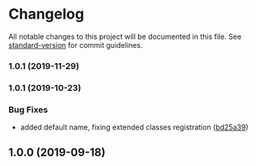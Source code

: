 # Changelog

All notable changes to this project will be documented in this file. See [standard-version](https://github.com/conventional-changelog/standard-version) for commit guidelines.

### 1.0.1 (2019-11-29)

### 1.0.1 (2019-10-23)


### Bug Fixes

* added default name, fixing extended classes registration ([bd25a39](https://github.com/escsrl/command/commit/bd25a396896e774789b104436d9cef462bcc5ad2))

## 1.0.0 (2019-09-18)
